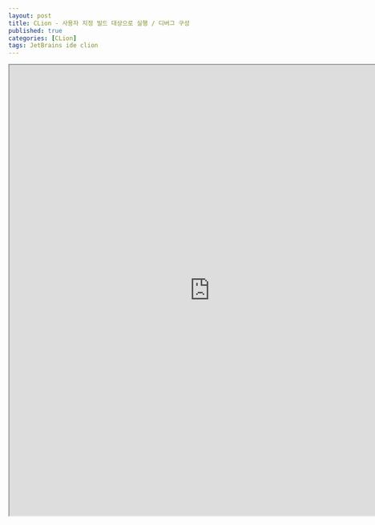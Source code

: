 ```yaml
---
layout: post
title: CLion - 사용자 지정 빌드 대상으로 실행 / 디버그 구성
published: true
categories: [CLion]
tags: JetBrains ide clion
---
```

<iframe width="800" height="900" src="https://docs.google.com/document/d/e/2PACX-1vRLzHCpd0tHYPR7MlQXUna6Sk0SH9GeaePId2JhxEO-wvKCrTRCnzeDrtFFA2piP3jxJfQAHKYQlTad/pub?embedded=true"></iframe>    
  